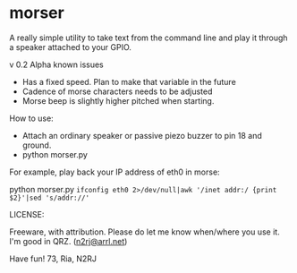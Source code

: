 # morser

A really simple utility to take text from the command line and play it through a speaker attached to your GPIO.

v 0.2 Alpha known issues
- Has a fixed speed. Plan to make that variable in the future
- Cadence of morse characters needs to be adjusted
- Morse beep is slightly higher pitched when starting.

How to use:
- Attach an ordinary speaker or passive piezo buzzer to pin 18 and ground.
- python morser.py <whatever text you want to hear in morse code>

For example, play back your IP address of eth0 in morse:

python morser.py `ifconfig eth0 2>/dev/null|awk '/inet addr:/ {print $2}'|sed 's/addr://'`

LICENSE:

Freeware, with attribution. Please do let me know when/where you use it. I'm good in QRZ. (n2rj@arrl.net)

Have fun!
73, Ria, N2RJ
